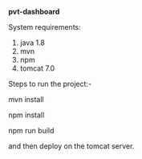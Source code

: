 
**pvt-dashboard**

System requirements:
1. java 1.8
2. mvn 
3. npm
4. tomcat 7.0

Steps to run the project:-

mvn install

npm install

npm run build


and then deploy on the tomcat server.

